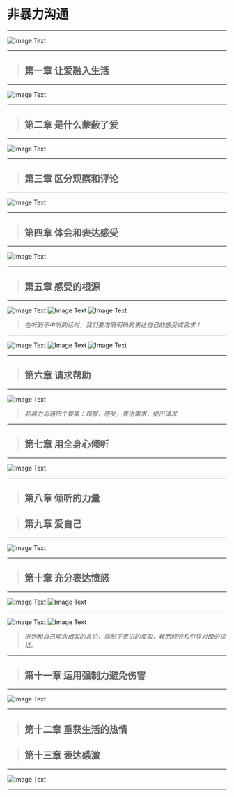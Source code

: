 # 非暴力沟通

--- 

![Image Text](Picture/非暴力沟通0-1.jpeg)

---

> ## 第一章 让爱融入生活

--- 

![Image Text](Picture/非暴力沟通1-1.png)

---

> ## 第二章 是什么蒙蔽了爱

--- 

![Image Text](Picture/非暴力沟通2-1.png)

---

> ## 第三章 区分观察和评论

--- 

![Image Text](Picture/非暴力沟通3-1.png)

---

> ## 第四章 体会和表达感受

--- 

![Image Text](Picture/非暴力沟通4-1.png)

---

> ## 第五章 感受的根源

--- 

![Image Text](Picture/非暴力沟通5-1.png)
![Image Text](Picture/非暴力沟通5-2.png)
![Image Text](Picture/非暴力沟通5-3.png)

>_在听到不中听的话时，我们要准确明确的表达自己的感受或需求！_
    
---

![Image Text](Picture/非暴力沟通5-4.png)
![Image Text](Picture/非暴力沟通5-5.png)
![Image Text](Picture/非暴力沟通5-6.png)

---

> ## 第六章 请求帮助

---

![Image Text](Picture/非暴力沟通6-1.png)

>_非暴力沟通四个要素：观察，感受，表达需求，提出请求_

---

> ## 第七章 用全身心倾听

---

![Image Text](Picture/非暴力沟通7-1.png)

---

> ## 第八章 倾听的力量

> ## 第九章 爱自己

---

![Image Text](Picture/非暴力沟通9-1.png)

---

> ## 第十章 充分表达愤怒

---

![Image Text](Picture/非暴力沟通10-1.png)
![Image Text](Picture/非暴力沟通10-2.png)

---

![Image Text](Picture/非暴力沟通10-3.png)
![Image Text](Picture/非暴力沟通10-4.png)

>_听到和自己观念相驳的言论，抑制下意识的反驳，转而倾听和引导对面的谈话。_

---

> ## 第十一章 运用强制力避免伤害

---

![Image Text](Picture/非暴力沟通11-1.png)

---

> ## 第十二章 重获生活的热情

> ## 第十三章 表达感激

---

![Image Text](Picture/非暴力沟通13-1.png)

---